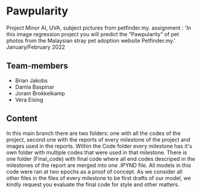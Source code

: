 # Pawpularity
Project Minor AI, UVA, subject pictures from petfinder.my. assignment : 'In this image regression project you will predict the “Pawpularity” of pet photos from the Malaysian stray pet adoption website Petfinder.my.' January/February 2022

## Team-members
* Brian Jakobs
* Damla Baspinar
* Joram Brokkelkamp
* Vera Eising

## Content
In this main branch there are two folders: one with all the codes of the project, second one with the reports of every milestone of the project and images used in the reports.
Within the Code folder every milestone has it's own folder with multiple codes that were used in that milestone. There is one folder (Final_code) with final code where all end codes descriped in the milestones of the report are merged into one .IPYND file. All models in this code were ran at two epochs as a proof of concept. As we consider all other files in the files of every milestone to be first drafts of our model, we kindly request you evaluate the final code for style and other matters. 


